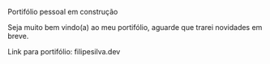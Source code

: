 Portifólio pessoal em construção

Seja muito bem vindo(a) ao meu portifólio, aguarde que trarei novidades em breve.

Link para portifólio: filipesilva.dev
